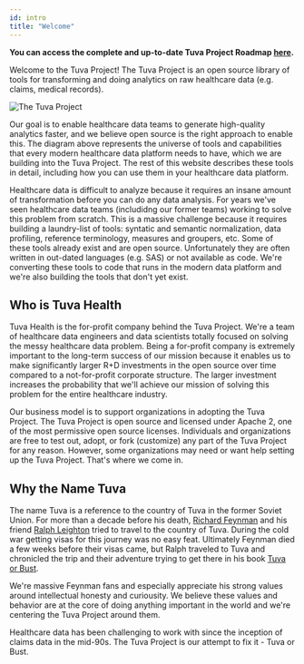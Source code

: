 ```yaml
---
id: intro
title: "Welcome"
---
```


**You can access the complete and up-to-date Tuva Project Roadmap [here](https://docs.google.com/spreadsheets/d/1rqFcyoYtspNZ1PRnwaTx29jGoIyw9r3aHUE-I2Xn6KM/edit?usp=sharing).**

Welcome to the Tuva Project!  The Tuva Project is an open source library of tools for transforming and doing analytics on raw healthcare data (e.g. claims, medical records).  

![The Tuva Project](/img/the-tuva-project.jpg)

Our goal is to enable healthcare data teams to generate high-quality analytics faster, and we believe open source is the right approach to enable this.  The diagram above represents the universe of tools and capabilities that every modern healthcare data platform needs to have, which we are building into the Tuva Project.  The rest of this website describes these tools in detail, including how you can use them in your healthcare data platform.

Healthcare data is difficult to analyze because it requires an insane amount of transformation before you can do any data analysis.  For years we've seen healthcare data teams (includidng our former teams) working to solve this problem from scratch.  This is a massive challenge because it requires building a laundry-list of tools: syntatic and semantic normalization, data profiling, reference terminology, measures and groupers, etc.  Some of these tools already exist and are open source.  Unfortunately they are often written in out-dated languages (e.g. SAS) or not available as code.  We're converting these tools to code that runs in the modern data platform and we're also building the tools that don't yet exist.

## Who is Tuva Health

Tuva Health is the for-profit company behind the Tuva Project.  We're a team of healthcare data engineers and data scientists totally focused on solving the messy healthcare data problem.  Being a for-profit company is extremely important to the long-term success of our mission because it enables us to make significantly larger R+D investments in the open source over time compared to a not-for-profit corporate structure.  The larger investment increases the probability that we'll achieve our mission of solving this problem for the entire healthcare industry.

Our business model is to support organizations in adopting the Tuva Project.  The Tuva Project is open source and licensed under Apache 2, one of the most permissive open source licenses.  Individuals and organizations are free to test out, adopt, or fork (customize) any part of the Tuva Project for any reason.  However, some organizations may need or want help setting up the Tuva Project.  That's where we come in.

## Why the Name Tuva

The name Tuva is a reference to the country of Tuva in the former Soviet Union.  For more than a decade before his death, [Richard Feynman](https://en.wikipedia.org/wiki/Richard_Feynman) and his friend [Ralph Leighton](https://en.wikipedia.org/wiki/Ralph_Leighton) tried to travel to the country of Tuva.  During the cold war getting visas for this journey was no easy feat.  Ultimately Feynman died a few weeks before their visas came, but Ralph traveled to Tuva and chronicled the trip and their adventure trying to get there in his book [Tuva or Bust](https://www.amazon.com/Tuva-Bust-Richard-Feynmans-Journey/dp/0393320693).

We're massive Feynman fans and especially appreciate his strong values around intellectual honesty and curiousity.  We believe these values and behavior are at the core of doing anything important in the world and we're centering the Tuva Project around them.  

Healthcare data has been challenging to work with since the inception of claims data in the mid-90s.  The Tuva Project is our attempt to fix it - Tuva or Bust.
